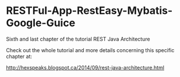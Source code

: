 RESTFul-App-RestEasy-Mybatis-Google-Guice
=========================================

Sixth and last chapter of the tutorial REST Java Architecture

Check out the whole tutorial and more details concerning this specific chapter at:

http://hexspeaks.blogspot.ca/2014/09/rest-java-architecture.html
